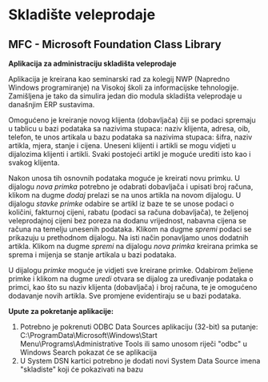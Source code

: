 # Skladište veleprodaje

<h2><b>MFC - Microsoft Foundation Class Library</b></h2>

<b>Aplikacija za administraciju skladišta veleprodaje</b>

Aplikacija je kreirana kao seminarski rad za kolegij NWP (Napredno Windows programiranje) na Visokoj školi za informacijske tehnologije. Zamišljena je tako da simulira jedan dio modula skladišta veleprodaje u današnjim ERP sustavima.

Omogućeno je kreiranje novog klijenta (dobavljača) čiji se podaci spremaju u tablicu u bazi podataka sa nazivima stupaca: naziv klijenta, adresa, oib, telefon, te unos artikala u bazu podataka sa nazivima stupaca: šifra, naziv artikla, mjera, stanje i cijena. Uneseni klijenti i artikli se mogu vidjeti u dijalozima klijenti i artikli. Svaki postojeći artikl je moguće urediti isto kao i svakog klijenta.

Nakon unosa tih osnovnih podataka moguće je kreirati novu primku. U dijalogu <i>nova primka</i> potrebno je odabrati dobavljača i upisati broj računa, klikom na dugme <i>dodaj</i> prelazi se na unos artikla na novom dijalogu. U dijalogu <i>stavke primke</i> odabire se artikl iz baze te se unose podaci o količini, fakturnoj cijeni, rabatu (podaci sa računa dobavljača), te željenoj veleprodajnoj cijeni bez poreza na dodanu vrijednost, nabavna cijena se računa na temelju unesenih podataka. Klikom na dugme <i>spremi</i> podaci se prikazuju u prethodnom dijalogu. Na isti način ponavljamo unos dodatnih artikla. Klikom na dugme <i>spremi</i> na dijalogu <i>nova primka</i> kreirana primka se sprema i mijenja se stanje artikala u bazi podataka.

U dijalogu <i>primke</i> moguće je vidjeti sve kreirane primke. Odabirom željene primke i klikom na dugme <i>uredi</i> otvara se dijalog za uređivanje podataka o primci, kao što su naziv klijenta (dobavljača) i broj računa, te je omogućeno dodavanje novih artikla. Sve promjene evidentiraju se u bazi podataka.

<b>Upute za pokretanje aplikacije:</b>
1.	Potrebno je pokrenuti ODBC Data Sources aplikaciju (32-bit) sa putanje: C:\ProgramData\Microsoft\Windows\Start Menu\Programs\Administrative Tools ili samo unosom riječi "odbc" u Windows Search pokazat će se aplikacija
2.	U System DSN kartici potrebno je dodati novi System Data Source imena "skladiste" koji će pokazivati na bazu
